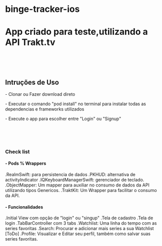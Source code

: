 # binge-tracker-ios
<h1>App criado para teste,utilizando a  API Trakt.tv</h1>
<br>
<br>
<br>
<h2>Intruções de Uso</h2>
<p>- Clonar ou Fazer download direto</p>
<p>- Executar o comando "pod install" no terminal para instalar todas as dependencias e frameworks utilizados</p>
<p>- Execute o app para escolher entre "Login" ou "Signup"</p>
<br>
<br>
<br>

<h3>Check list</h3>
<h4>- Pods % Wrappers</h4>
.RealmSwift: para persistencia de dados
.PKHUD: alternativa de activityIndicator
.IQKeyboardManagerSwift: gerenciador de teclado.
.ObjectMapper: Um mapper para auxiliar no consumo de dados da API utilizando tipos Genericos.
.TraktKit: Um Wrapper para facilitar o consumo da API.
<br>
<h4>- Funcionalidades</h4>
.Initial View com opção de "login" ou "singup"
.Tela de cadastro
.Tela de login
.TabBarController com 3 tabs
  .Watchlist: Uma linha do tempo com as series favoritas
  .Search: Procurar e adicionar mais series a sua Watchlist [ToDo]
  .Profile: Visualizar e Editar seu perfil, também como salvar suas series favoritas.
